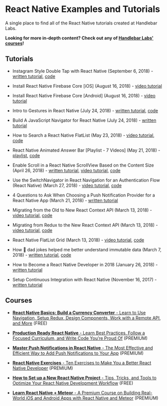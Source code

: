 # React Native Examples and Tutorials

A single place to find all of the React Native tutorials created at Handlebar Labs.

**Looking for more in-depth content? Check out any of [Handlebar Labs' courses](https://learn.handlebarlabs.com/courses)!**

## Tutorials

* Instagram Style Double Tap with React Native (September 6, 2018) - [written tutorial](https://medium.com/handlebar-labs/instagram-style-double-tap-with-react-native-49e757f68de), [code](https://github.com/HandlebarLabs/react-native-examples-and-tutorials/tree/master/tutorials/instagram-style-double-tap)

* Install React Native Firebase Core [iOS] (August 16, 2018) - [video tutorial](https://www.youtube.com/watch?v=qiOGMcX6Xtw)

* Install React Native Firebase Core [Android] (August 16, 2018) - [video tutorial](https://www.youtube.com/watch?v=_7iKm233n_M)

* Intro to Gestures in React Native (July 24, 2018) - [written tutorial](https://medium.com/handlebar-labs/intro-to-gestures-in-react-native-e9b63dd3305), [code](https://snack.expo.io/@spencercarli/basic-javascript-navigator-example)

* Build A JavaScript Navigator for React Native (July 24, 2018) - [written tutorial](https://www.fullstackreact.com/articles/build-your-own-javascript-navigator-for-react-native/)

* How to Search a React Native FlatList (May 23, 2018) - [video tutorial](https://www.youtube.com/watch?v=b5P6LIjQZEU), [code](https://github.com/spencercarli/searchable-react-native-flatlist/tree/finished)

* React Native Animated Answer Bar [Playlist - 7 Videos] (May 21, 2018) - [playlist](https://www.youtube.com/watch?v=LPieikcEMN0&list=PLG02JlJZbKbvWvjVhbjTq1IRg7Q3A1667), [code](https://github.com/HandlebarLabs/react-native-animated-answer-bar)

* Enable Scroll in a React Native ScrollView Based on the Content Size (April 26, 2018) - [written tutorial](https://medium.com/@spencer_carli/enable-scroll-in-a-react-native-scrollview-based-on-the-content-size-87430ccf319b), [video tutorial](https://www.youtube.com/watch?v=riWf6CtFkUA), [code](https://github.com/spencercarli/react-native-dynamic-scrollview)

* Use the SwitchNavigator in React Navigation for an Authentication Flow (React Native) (March 27, 2018) - [video tutorial](https://www.youtube.com/watch?v=L0ZsVjh2zBo), [code](https://github.com/spencercarli/react-navigation-auth-flow/tree/finished-code)

* 4 Questions to Ask When Choosing a Push Notification Provider for a React Native App (March 21, 2018) - [written tutorial](https://medium.com/handlebar-labs/4-questions-to-ask-when-choosing-a-push-notification-provider-for-a-react-native-app-fc0949eebc40)

* Migrating from the Old to New React Context API (March 13, 2018) - [video tutorial](https://www.youtube.com/watch?v=pfHk-k0R48A), [code](https://github.com/HandlebarLabs/currency-converter-starter/compare/dfd226dee89d2aa723470b567fab3a957e294822...6c51edf0d2984002f89585482aa15bdba826a59d)

* Migrating from Redux to the New React Context API (March 13, 2018) - [video tutorial](https://www.youtube.com/watch?v=ISgz8F9z0aM), [code](https://github.com/HandlebarLabs/currency-converter-starter/compare/e96b8b31529291029ce56d9cd1dab352a4a09102...dfd226dee89d2aa723470b567fab3a957e294822)

* React Native FlatList Grid (March 13, 2018) - [video tutorial](https://www.youtube.com/watch?v=8wv0kjsirso), [code](https://snack.expo.io/@spencercarli/react-native-flatlist-grid)

* How 💩 dad jokes helped me better understand immutable data (March 7, 2018) - [written tutorial](https://medium.com/handlebar-labs/how-dad-jokes-helped-me-better-understand-immutable-data-d4256a0d4eea), [code](https://snack.expo.io/B1N7JqT_G)

* How to Become a React Native Developer in 2018 (January 26, 2018) - [written tutorial](https://hackernoon.com/how-to-become-a-react-native-developer-in-2018-d9bc85e1d91f)

* Setup Continuous Integration with React Native (November 16, 2017) - [written tutorial](https://medium.com/react-native-training/setup-continuous-integration-with-react-native-50ad2f6145f4)


## Courses

* [**React Native Basics: Build a Currency Converter** - Learn to Use Navigation, Setup Redux, Design Components, Work with a Remote API, and More](https://learn.handlebarlabs.com/p/react-native-basics-build-a-currency-converter) (FREE)

* [**Production Ready React Native** - Learn Best Practices, Follow a Focused Curriculum, and Write Code You’re Proud Of](https://learn.handlebarlabs.com/p/learn-to-send-react-native-apps-to-production) (PREMIUM)

* [**Master Push Notifications in React Native** - The Most Effective and Efficient Way to Add Push Notifications to Your App](https://learn.handlebarlabs.com/p/master-push-notifications-in-react-native) (PREMIUM)

* [**React Native Exercises** - Ten Exercises to Make You a Better React Native Developer](https://learn.handlebarlabs.com/p/react-native-exercises ) (PREMIUM)

* [**How to Set up a New React Native Project** - Tips, Tricks, and Tools to Optimize Your React Native Development Workflow](https://learn.handlebarlabs.com/p/react-native-exercises ) (FREE)

* [**Learn React Native + Meteor** - A Premium Course on Building Real-World iOS and Android Apps with React Native and Meteor](https://learn.handlebarlabs.com/p/react-native-meteor) (PREMIUM)
